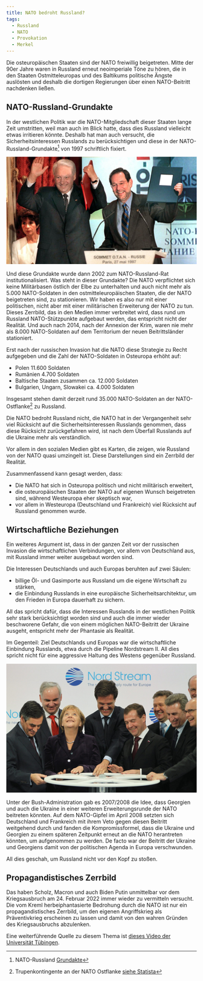 ```yaml
---
title: NATO bedroht Russland?
tags:
  - Russland
  - NATO
  - Provokation
  - Merkel
---
```


Die osteuropäischen Staaten sind der NATO freiwillig beigetreten. Mitte der 90er Jahre waren in Russland erneut neoimperiale Töne zu hören, die in den Staaten Ostmitteleuropas und des Baltikums politische Ängste auslösten und deshalb die dortigen Regierungen über einen NATO-Beitritt nachdenken ließen.

## NATO-Russland-Grundakte

In der westlichen Politik war die NATO-Mitgliedschaft dieser Staaten lange Zeit umstritten, weil man auch im Blick hatte, dass dies Russland vielleicht etwas irritieren könnte. Deshalb hat man auch versucht, die Sicherheitsinteressen Russlands zu berücksichtigen und diese in der NATO-Russland-Grundakte[^nato-russland] von 1997 schriftlich fixiert.

![](/assets/images/nato-bedroht-russland-001.jpg)

Und diese Grundakte wurde dann 2002 zum NATO-Russland-Rat institutionalisiert. Was steht in dieser Grundakte? Die NATO verpflichtet sich keine Militärbasen östlich der Elbe zu unterhalten und auch nicht mehr als 5.000 NATO-Soldaten in den ostmitteleuropäischen Staaten, die der NATO beigetreten sind, zu stationieren. Wir haben es also nur mit einer politischen, nicht aber mit einer militärischen Erweiterung der NATO zu tun. Dieses Zerrbild, das in den Medien immer verbreitet wird, dass rund um Russland NATO-Stützpunkte aufgebaut werden, das entspricht nicht der Realität. Und auch nach 2014, nach der Annexion der Krim, waren nie mehr als 8.000 NATO-Soldaten auf dem Territorium der neuen Beitrittsländer stationiert.

Erst nach der russischen Invasion hat die NATO diese Strategie zu Recht aufgegeben und die Zahl der NATO-Soldaten in Osteuropa erhöht auf:

- Polen 11.600 Soldaten
- Rumänien 4.700 Soldaten
- Baltische Staaten zusammen ca. 12.000 Soldaten
- Bulgarien, Ungarn, Slowakei ca. 4.000 Soldaten

Insgesamt stehen damit derzeit rund 35.000 NATO-Soldaten an der NATO-Ostflanke[^nato-ostflanke] zu Russland.

Die NATO bedroht Russland nicht, die NATO hat in der Vergangenheit sehr viel Rücksicht auf die Sicherheitsinteressen Russlands genommen, dass diese Rücksicht zurückgefahren wird, ist nach dem Überfall Russlands auf die Ukraine mehr als verständlich.

Vor allem in den sozialen Medien gibt es Karten, die zeigen, wie Russland von der NATO quasi umzingelt ist. Diese Darstellungen sind ein Zerrbild der Realität.

Zusammenfassend kann gesagt werden, dass:

- Die NATO hat sich in Osteuropa politisch und nicht militärisch erweitert,
- die osteuropäischen Staaten der NATO auf eigenen Wunsch beigetreten sind, während Westeuropa eher skeptisch war,
- vor allem in Westeuropa (Deutschland und Frankreich) viel Rücksicht auf Russland genommen wurde.

## Wirtschaftliche Beziehungen

Ein weiteres Argument ist, dass in der ganzen Zeit vor der russischen Invasion die wirtschaftlichen Verbindungen, vor allem von Deutschland aus, mit Russland immer weiter ausgebaut worden sind.

Die Interessen Deutschlands und auch Europas beruhten auf zwei Säulen:
- billige Öl- und Gasimporte aus Russland um die eigene Wirtschaft zu stärken,
- die Einbindung Russlands in eine europäische Sicherheitsarchitektur, um den Frieden in Europa dauerhaft zu sichern.

All das spricht dafür, dass die Interessen Russlands in der westlichen Politik sehr stark berücksichtigt worden sind und auch die immer wieder beschworene Gefahr, die von einem möglichen NATO-Beitritt der Ukraine ausgeht, entspricht mehr der Phantasie als Realität.

Im Gegenteil: Ziel Deutschlands und Europas war die wirtschaftliche Einbindung Russlands, etwa durch die Pipeline Nordstream II. All dies spricht nicht für eine aggressive Haltung des Westens gegenüber Russland.

![](/assets/images/nato-bedroht-russland-002.jpg)

Unter der Bush-Administration gab es 2007/2008 die Idee, dass Georgien und auch die Ukraine in einer weiteren Erweiterungsrunde der NATO beitreten könnten. Auf dem NATO-Gipfel im April 2008 setzten sich Deutschland und Frankreich mit ihrem Veto gegen diesen Beitritt weitgehend durch und fanden die Kompromissformel, dass die Ukraine und Georgien zu einem späteren Zeitpunkt erneut an die NATO herantreten könnten, um aufgenommen zu werden. De facto war der Beitritt der Ukraine und Georgiens damit von der politischen Agenda in Europa verschwunden.

All dies geschah, um Russland nicht vor den Kopf zu stoßen.

## Propagandistisches Zerrbild

Das haben Scholz, Macron und auch Biden Putin unmittelbar vor dem Kriegsausbruch am 24. Februar 2022 immer wieder zu vermitteln versucht. Die vom Kreml herbeiphantasierte Bedrohung durch die NATO ist nur ein propagandistisches Zerrbild, um den eigenen Angriffskrieg als Präventivkrieg erscheinen zu lassen und damit von den wahren Gründen des Kriegsausbruchs abzulenken.

Eine weiterführende Quelle zu diesem Thema ist [dieses Video der Universität Tübingen](https://youtu.be/6GqWDhHzRdo).

[^nato-russland]: NATO-Russland [Grundakte](https://www.nato.int/cps/en/natohq/official_texts_25468.htm?selectedLocale=de)
[^nato-ostflanke]: Trupenkontingente an der NATO Ostflanke [siehe Statista](https://de.statista.com/statistik/daten/studie/1297774/umfrage/truppenkontingente-an-der-nato-ostflanke/)
